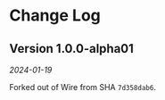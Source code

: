 Change Log
==========

Version 1.0.0-alpha01
-------------

_2024-01-19_

Forked out of Wire from SHA `7d358dab6`.